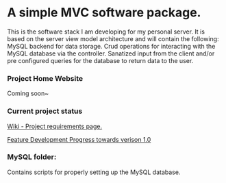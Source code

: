# A simple MVC software package.
This is the software stack I am developing for my personal server. 
It is based on the server view model architecture and will contain the following:
MySQL backend for data storage. 
Crud operations for interacting with the MySQL database via the controller. 
Sanatized input from the client and/or pre configured queries for the database to return data to the user. 


### Project Home Website
Coming soon~

### Current project status
[Wiki - Project requirements page.](https://github.com/Kaya66/Avali_Core_Web/wiki)

[Feature Development Progress towards verison 1.0](https://github.com/users/Kaya66/projects/2/views/1)


### MySQL folder:
Contains scripts for properly setting up the MySQL database.
